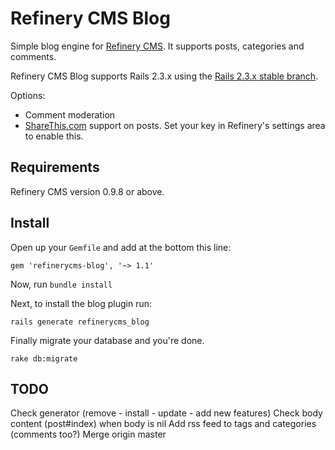 # Refinery CMS Blog

Simple blog engine for [Refinery CMS](http://refinerycms.com). It supports posts, categories and comments.

Refinery CMS Blog supports Rails 2.3.x using the [Rails 2.3.x stable branch](http://github.com/resolve/refinerycms-blog/tree/rails2-stable).

Options:

* Comment moderation
* [ShareThis.com](http://sharethis.com) support on posts. Set your key in Refinery's settings area to enable this.

## Requirements

Refinery CMS version 0.9.8 or above.

## Install

Open up your ``Gemfile`` and add at the bottom this line:

    gem 'refinerycms-blog', '~> 1.1'

Now, run ``bundle install``

Next, to install the blog plugin run:

    rails generate refinerycms_blog

Finally migrate your database and you're done.

    rake db:migrate

## TODO
Check generator (remove - install - update - add new features)
Check body content (post#index) when body is nil
Add rss feed to tags and categories (comments too?)
Merge origin master
